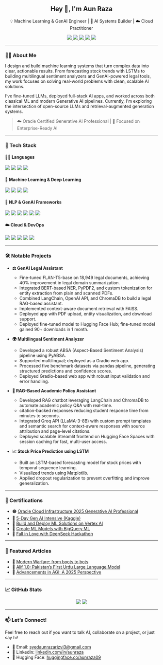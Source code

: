 <!-- Intro Header -->
<h2 align="center">Hey 👋, I'm Aun Raza</h2>
<p align="center">💡 Machine Learning & GenAI Engineer | 🧠 AI Systems Builder | ☁️ Cloud Practitioner</p>
<p align="center">
  <a href="https://www.linkedin.com/in/aun-raza-8b2442251/" target="_blank">
    <img src="https://img.shields.io/badge/LinkedIn-%230077B5.svg?style=flat&logo=linkedin&logoColor=white" />
  </a>
  <a href="mailto:syedaunrazarizvi3@gmail.com">
    <img src="https://img.shields.io/badge/Gmail-D14836?style=flat&logo=gmail&logoColor=white" />
  </a>
  <a href="https://huggingface.co/aun09" target="_blank">
    <img src="https://img.shields.io/badge/HuggingFace-%23f2c811.svg?style=flat&logo=huggingface&logoColor=black" />
  </a>
  <a href="https://medium.com/@syedaunrazarizvi3">
    <img src="https://img.shields.io/badge/Medium-black?logo=medium&style=flat" />
  </a>
  <a href="https://www.cloudskillsboost.google/public_profiles/a49ab12d-3dbc-4e32-ae16-99111190110a">
    <img src="https://img.shields.io/badge/Google%20Cloud-4285F4?logo=googlecloud&logoColor=white&style=flat" />
  </a>
</p>

---

### 🧑‍💻 About Me

I design and build machine learning systems that turn complex data into clear, actionable results. From forecasting stock trends with LSTMs to building multilingual sentiment analyzers and GenAI-powered legal tools, my work focuses on solving real-world problems with clean, scalable AI solutions.

I’ve fine-tuned LLMs, deployed full-stack AI apps, and worked across both classical ML and modern Generative AI pipelines. Currently, I'm exploring the intersection of open-source LLMs and retrieval-augmented generation systems.  

> ☁️ Oracle Certified Generative AI Professional | 🎯 Focused on Enterprise-Ready AI

---

### 🚀 Tech Stack

#### 👨‍💻 Languages
<p>
  <img src="https://img.shields.io/badge/Python-3670A0?style=flat&logo=python&logoColor=ffdd54" />
  <img src="https://img.shields.io/badge/Java-ED8B00?style=flat&logo=java&logoColor=white" />
  <img src="https://img.shields.io/badge/C++-00599C?style=flat&logo=c%2B%2B&logoColor=white" />
  <img src="https://img.shields.io/badge/SQL-025E8C?style=flat&logo=postgresql&logoColor=white" />
</p>

#### 🤖 Machine Learning & Deep Learning
<p>
  <img src="https://img.shields.io/badge/Scikit--learn-F7931E?style=flat&logo=scikit-learn&logoColor=white" />
  <img src="https://img.shields.io/badge/TensorFlow-FF6F00?style=flat&logo=TensorFlow&logoColor=white" />
  <img src="https://img.shields.io/badge/PyTorch-EE4C2C?style=flat&logo=pytorch&logoColor=white" />
  <img src="https://img.shields.io/badge/Keras-D00000?style=flat&logo=keras&logoColor=white" />
</p>

#### 🧠 NLP & GenAI Frameworks
<p>
  <img src="https://img.shields.io/badge/HuggingFace-%23f2c811.svg?style=flat&logo=huggingface&logoColor=black" />
  <img src="https://img.shields.io/badge/LangChain-000000?style=flat&logo=langchain&logoColor=white" />
  <img src="https://img.shields.io/badge/OpenAI-412991?style=flat&logo=openai&logoColor=white" />
  <img src="https://img.shields.io/badge/FAISS-0091EA?style=flat" />
  <img src="https://img.shields.io/badge/PyABSA-ff6600?style=flat" />
  <img src="https://img.shields.io/badge/ChromaDB-6D4C41?style=flat" />
</p>

#### ☁️ Cloud & DevOps
<p>
  <img src="https://img.shields.io/badge/GCP-4285F4?style=flat&logo=google-cloud&logoColor=white" />
  <img src="https://img.shields.io/badge/Oracle_Cloud-F80000?style=flat&logo=oracle&logoColor=white" />
  <img src="https://img.shields.io/badge/Vertex_AI-1a73e8?style=flat" />
  <img src="https://img.shields.io/badge/BigQuery-3367D6?style=flat&logo=google-bigquery&logoColor=white" />
  <img src="https://img.shields.io/badge/GitHub-181717?style=flat&logo=github&logoColor=white" />
</p>

---

### 🛠️ Notable Projects

- **⚖️ GenAI Legal Assistant**
  - Fine-tuned FLAN-T5-base on 18,949 legal documents, achieving 40% improvement in legal domain summarization.
  - Integrated BERT-based NER, PyPDF2, and custom tokenization for entity extraction from plain and scanned PDFs. 
  - Combined LangChain, OpenAI API, and ChromaDB to build a legal RAG-based assistant.
  - Implemented context-aware document retrieval with FAISS.
  - Deployed app with PDF upload, entity visualization, and download support.
  - Deployed fine-tuned model to Hugging Face Hub; fine-tuned model gained 90+ downloads in 1 month.

- **🌍 Multilingual Sentiment Analyzer**
  - Developed a robust ABSA (Aspect-Based Sentiment Analysis) pipeline using PyABSA.
  - Supported multilingual; deployed as a Gradio web app.
  - Processed five benchmark datasets via pandas pipeline, generating structured predictions and confidence scores.
  - Deployed Gradio-based web app with robust input validation and error handling.

- **📃 RAG-Based Academic Policy Assistant**
  - Developed RAG chatbot leveraging LangChain and ChromaDB to automate academic policy Q&A with real-time.
  -  citation-backed responses reducing student response time from minutes to seconds.
  -  Integrated Groq API (LLaMA-3-8B) with custom prompt templates and semantic search for context-aware responses with source attribution and page-level citations.
  -  Deployed scalable Streamlit frontend on Hugging Face Spaces with session caching for fast, multi-user access.
 
- **📈 Stock Price Prediction using LSTM**
  - Built an LSTM-based forecasting model for stock prices with temporal sequence learning.
  - Visualized trends using Matplotlib.
  - Applied dropout regularization to prevent overfitting and improve generalization.

---

### 📜 Certifications

- 🟠 [Oracle Cloud Infrastructure 2025 Generative AI Professional](https://catalog-education.oracle.com/ords/certview/sharebadge?id=84358782DA14E9D1912F5E3200CDD8974B9BA9AF6A9152CCFB5B810CD4D809A0)
- 🧠 [5-Day Gen AI Intensive (Kaggle)](https://www.kaggle.com/certification/badges/aurrizvi/96)
- 🤖 [Build and Deploy ML Solutions on Vertex AI](https://www.cloudskillsboost.google/public_profiles/a49ab12d-3dbc-4e32-ae16-99111190110a/badges/14133035?utm_medium=social&utm_source=linkedin&utm_campaign=ql-social-share)
- 🧮 [Create ML Models with BigQuery ML](https://www.cloudskillsboost.google/public_profiles/a49ab12d-3dbc-4e32-ae16-99111190110a/badges/14006679?utm_medium=social&utm_source=linkedin&utm_campaign=ql-social-share)
- 🚀 [Fall in Love with DeepSeek Hackathon](https://lablab.ai/u/@aunraza/cm8hc2mtc000khg3055t3lm7c)

---

### 📝 Featured Articles

- 📄 [Modern Warfare: from boots to bots](https://medium.com/@syedaunrazarizvi3/modern-warfare-from-boots-to-bots-93d0b537aef0)
- 🧠 [Alif 1.0: Pakistan’s First Urdu Large Language Model](https://medium.com/@syedaunrazarizvi3/alif-1-0-pakistans-first-urdu-large-language-model-fe3df61aa993)
- 🤖 [Advancements in AGI: A 2025 Perspective](https://medium.com/@syedaunrazarizvi3/advancements-in-artificial-general-intelligence-agi-a-2025-perspective-f3e95c84ee05)

---

### 📈 GitHub Stats

<p align="center">
  <img src="https://github-readme-stats.vercel.app/api?username=aunraza19&show_icons=true&theme=radical" />
  <img src="https://github-readme-stats.vercel.app/api/top-langs/?username=aunraza19&layout=compact&theme=radical" />
</p>

---

### 📫 Let’s Connect!

Feel free to reach out if you want to talk AI, collaborate on a project, or just say hi!

- 📨 Email: syedaunrazarizvi3@gmail.com  
- 🔗 LinkedIn: [linkedin.com/in/aunraza](https://www.linkedin.com/in/aun-raza-8b2442251/)  
- 🤗 Hugging Face: [huggingface.co/aunraza09](https://huggingface.co/aunraza09)
